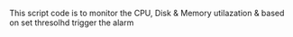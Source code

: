 This script code is to monitor the CPU, Disk & Memory utilazation & based on set thresolhd trigger the alarm
